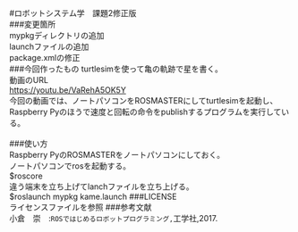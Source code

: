 #ロボットシステム学　課題2修正版<br>
###変更箇所<br> 
mypkgディレクトリの追加<br>
launchファイルの追加<br>
package.xmlの修正<br>
###今回作ったもの
turtlesimを使って亀の軌跡で星を書く。<br>
動画のURL<br>
https://youtu.be/VaRehA5OK5Y<br>
今回の動画では、ノートパソコンをROSMASTERにしてturtlesimを起動し、<br>
Raspberry Pyのほうで速度と回転の命令をpublishするプログラムを実行している。<br>
<br>
###使い方<br>
Raspberry PyのROSMASTERをノートパソコンにしておく。<br>
ノートパソコンでrosを起動する。<br>
$roscore<br>
違う端末を立ち上げてlanchファイルを立ち上げる。<br>
$roslaunch mypkg kame.launch
###LICENSE<br>
ライセンスファイルを参照
###参考文献<br>
小倉　崇　:``ROSではじめるロボットプログラミング,``工学社,2017.
